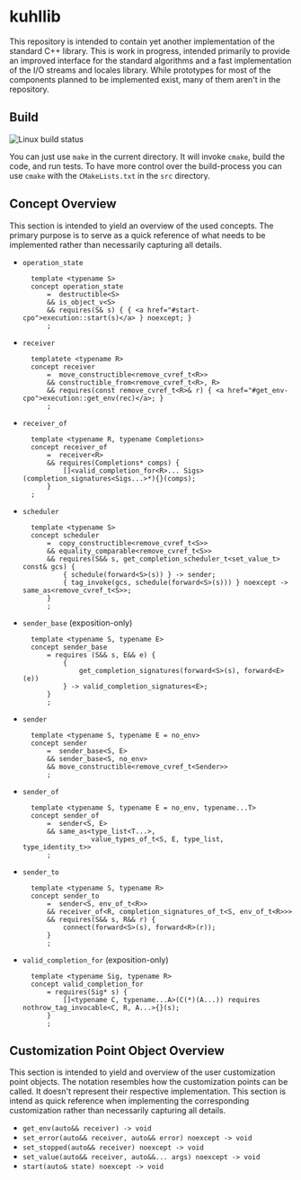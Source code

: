 # kuhllib

This repository is intended to contain yet another implementation
of the standard C++ library. This is work in progress, intended
primarily to provide an improved interface for the standard algorithms
and a fast implementation of the I/O streams and locales library.
While prototypes for most of the components planned to be implemented
exist, many of them aren't in the repository.

## Build

![Linux build status](https://github.com/dietmarkuehl/kuhllib/actions/workflows/c-cpp.yml/badge.svg)

You can just use `make` in the current directory. It will invoke `cmake`,
build the code, and run tests. To have more control over the build-process
you can use `cmake` with the `CMakeLists.txt` in the `src` directory.

## Concept Overview

This section is intended to yield an overview of the used concepts.
The primary purpose is to serve as a quick reference of what needs
to be implemented rather than necessarily capturing all details.

- `operation_state`

        template <typename S>
        concept operation_state
            =  destructible<S>
            && is_object_v<S>
            && requires(S& s) { { <a href="#start-cpo">execution::start(s)</a> } noexcept; }
            ;

- `receiver`

        templatete <typename R>
        concept receiver
            =  move_constructible<remove_cvref_t<R>>
            && constructible_from<remove_cvref_t<R>, R>
            && requires(const remove_cvref_t<R>& r) { <a href="#get_env-cpo">execution::get_env(rec)</a>; }
            ;

- `receiver_of`

        template <typename R, typename Completions>
        concept receiver_of
            =  receiver<R>
            && requires(Completions* comps) {
                []<valid_completion_for<R>... Sigs>(completion_signatures<Sigs...>*){}(comps);
            }
	    ;

- `scheduler`

        template <typename S>
        concept scheduler
            =  copy_constructible<remove_cvref_t<S>>
            && equality_comparable<remove_cvref_t<S>>
            && requires(S&& s, get_completion_scheduler_t<set_value_t> const& gcs) {
                { schedule(forward<S>(s)) } -> sender;
	            { tag_invoke(gcs, schedule(forward<S>(s))) } noexcept -> same_as<remove_cvref_t<S>>;
            }
            ;

- `sender_base` (exposition-only)

        template <typename S, typename E>
        concept sender_base
            = requires (S&& s, E&& e) {
                {
                    get_completion_signatures(forward<S>(s), forward<E>(e))
                } -> valid_completion_signatures<E>;
            }
            ;

- `sender`

        template <typename S, typename E = no_env>
        concept sender
            =  sender_base<S, E>
            && sender_base<S, no_env>
            && move_constructible<remove_cvref_t<Sender>>
            ;

- `sender_of`

        template <typename S, typename E = no_env, typename...T> 
        concept sender_of
            =  sender<S, E>
            && same_as<type_list<T...>,
                       value_types_of_t<S, E, type_list, type_identity_t>>
            ;

- `sender_to`

        template <typename S, typename R>
        concept sender_to
            =  sender<S, env_of_t<R>>
            && receiver_of<R, completion_signatures_of_t<S, env_of_t<R>>>
            && requires(S&& s, R&& r) {
                connect(forward<S>(s), forward<R>(r));
            }
            ;

- `valid_completion_for` (exposition-only)


        template <typename Sig, typename R>
        concept valid_completion_for
            = requires(Sig* s) {
                []<typename C, typename...A>(C(*)(A...)) requires nothrow_tag_invocable<C, R, A...>{}(s);
            }
            ;

## Customization Point Object Overview

This section is intended to yield and overview of the user customization
point objects.  The notation resembles how the customization points
can be called. It doesn't represent their respective implementation.
This section is intend as quick reference when implementing the
corresponding customization rather than necessarily capturing all
details.

- <a name="get_env-cpo">`get_env(auto&& receiver) -> void`</a>
- <a name="set_error-cpo">`set_error(auto&& receiver, auto&& error) noexcept -> void`</a>
- <a name="set_stopped-cpo">`set_stopped(auto&& receiver) noexcept -> void`</a>
- <a name="set_value-cpo">`set_value(auto&& receiver, auto&&... args) noexcept -> void`</a>
- <a name="start-cpo">`start(auto& state) noexcept -> void`</a>
